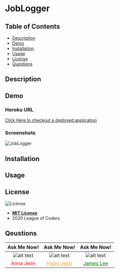 # JobLogger

## Table of Contents
- [Description](#description) 
- [Demo](#demo) 
- [Installation](#installation) 
- [Usage](#usage) 
- [License](#license) 
- [Questions](#questions)

## Description

## Demo
### Heroku URL
[Click Here to checkout a deployed application](https://sheltered-mountain-51090.herokuapp.com/)

### Screenshots
![JobLogger](image)

## Installation

## Usage

## License
![License](https://joblogger-loc.herokuapp.com/)
- **[MIT License](https://opensource.org/licenses/MIT)** 
- 2020 League of Coders

## Qeustions
| Ask Me Now! | Ask Me Now! | Ask Me Now! |
| :---: | :---: | :---: |
| ![alt text](https://avatars0.githubusercontent.com/u/65268642?s=460&u=bd568c7596e7f6c9585caeb89e88b084e56c21f9&v=4 "Github Profile Picture") | ![alt text](https://avatars3.githubusercontent.com/u/63874445?s=460&u=002d392fd3ed13215f1c72eec6952f72b24bc516&v=4 "Github Profile Picture") | ![alt text](https://avatars3.githubusercontent.com/u/48775473?s=400&u=e657eac2191121ccbff7caba85bd7a5686464951&v=4 "Github Profile Picture") |
| <a style="text-decoration: none; color: red" href="https://github.com/nuleeannajeon" target="_blank">Anna Jeon</a> | <a style="color: orange" href="https://github.com/tndus604" target="_blank">Haley Jeon</a> | <a style="color: green" href="https://github.com/titanian229" target="_blank">James Lee</a> |
